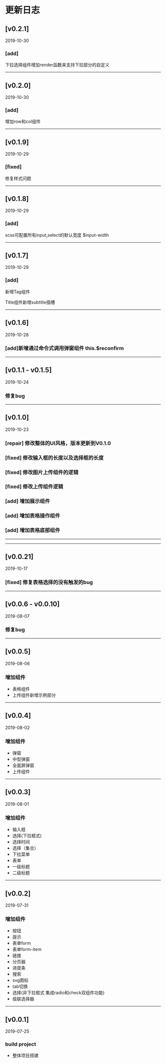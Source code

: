 # 更新日志

<!-- {.md} -->
## [v0.2.1]

<!-- {.md} -->

2019-10-30

<!-- {.md} -->

### [add]
下拉选择组件增加render函数来支持下拉部分的自定义
 
<!-- {.md} -->

---

<!-- {.md} -->
## [v0.2.0]

<!-- {.md} -->

2019-10-30

<!-- {.md} -->

### [add]
增加row和col组件
 
<!-- {.md} -->

---

<!-- {.md} -->
## [v0.1.9]

<!-- {.md} -->

2019-10-29

<!-- {.md} -->

### [fixed]
修复样式问题
 
<!-- {.md} -->

---

<!-- {.md} -->
## [v0.1.8]

<!-- {.md} -->

2019-10-29

<!-- {.md} -->

### [add]
scss可配置所有input,select的默认宽度 $input-width
 
<!-- {.md} -->

---

<!-- {.md} -->
## [v0.1.7]

<!-- {.md} -->

2019-10-29

<!-- {.md} -->

### [add]

新增Tag组件

Title组件新增subtitle插槽
 
<!-- {.md} -->

---

<!-- {.md} -->
## [v0.1.6]

<!-- {.md} -->

2019-10-28

<!-- {.md} -->

### [add]新增通过命令式调用弹窗组件 this.$reconfirm
 
<!-- {.md} -->

---

<!-- {.md} -->
## [v0.1.1 - v0.1.5]

<!-- {.md} -->

2019-10-24

<!-- {.md} -->

### 修复bug

<!-- {.md} -->

---

<!-- {.md} -->
## [v0.1.0]

<!-- {.md} -->

2019-10-23

<!-- {.md} -->

### [repair] 修改整体的UI风格，版本更新到V0.1.0
### [fixed] 修改输入框的长度以及选择框的长度
### [fixed] 修改图片上传组件的逻辑
### [fixed] 修改上传组件逻辑
### [add] 增加展示组件
### [add] 增加表格操作组件
### [add] 增加表格底部组件

<!-- {.md} -->

---
<!-- {.md} -->

---

<!-- {.md} -->
## [v0.0.21]

<!-- {.md} -->

2019-10-17

<!-- {.md} -->

### [fixed] 修复表格选择的没有触发的bug

<!-- {.md} -->

---

<!-- {.md} -->
## [v0.0.6 - v0.0.10]

<!-- {.md} -->

2019-08-07

<!-- {.md} -->

### 修复bug

<!-- {.md} -->

---

<!-- {.md} -->
## [v0.0.5]

<!-- {.md} -->

2019-08-06

<!-- {.md} -->

### 增加组件

<!-- {.md} -->

- 表格组件
- 上传组件新增示例部分

<!-- {.md} -->

<!-- {.md} -->

---

<!-- {.md} -->
## [v0.0.4]

<!-- {.md} -->

2019-08-02

<!-- {.md} -->

### 增加组件

<!-- {.md} -->

- 弹窗
- 中型弹窗
- 全面屏弹窗
- 上传组件

<!-- {.md} -->

<!-- {.md} -->

---

<!-- {.md} -->
## [v0.0.3]

<!-- {.md} -->

2019-08-01

<!-- {.md} -->

### 增加组件

<!-- {.md} -->

- 输入框
- 选择(下拉框式) 
- 选择时间
- 选择（集合）
- 下拉菜单
- 表单
- 一级标题
- 二级标题

<!-- {.md} -->

---

<!-- {.md} -->
<!-- {.md} -->
## [v0.0.2]

<!-- {.md} -->

2019-07-31

<!-- {.md} -->

### 增加组件

<!-- {.md} -->

- 按钮
- 提示
- 表单form
- 表单form-item
- 链接
- 分页器
- 进度条
- 搜索
- svg图标
- tab切换
- 选择(非下拉框式 集成radio和check双组件功能) 
- 级联选择器

<!-- {.md} -->

---

<!-- {.md} -->

## [v0.0.1]

<!-- {.md} -->

2019-07-25

<!-- {.md} -->

### build project

<!-- {.md} -->

- 整体项目搭建

<!-- {.md} -->